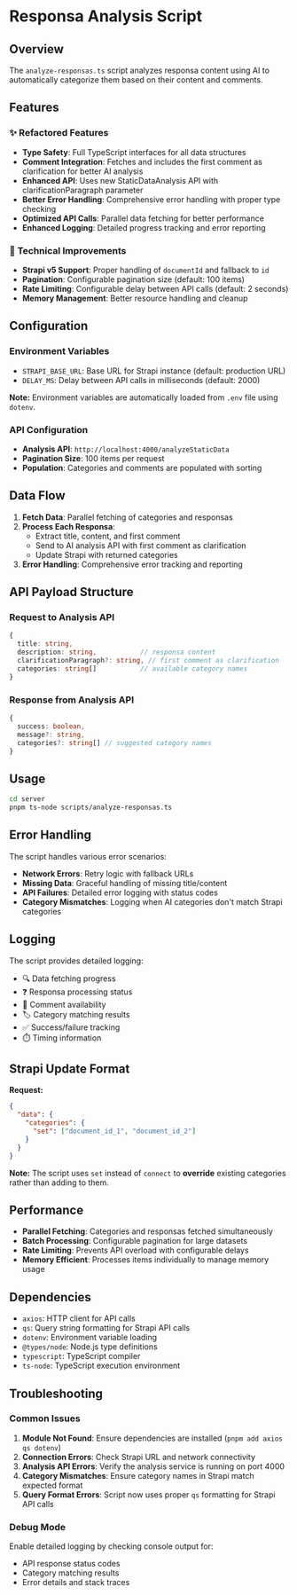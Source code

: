 # Responsa Analysis Script

## Overview

The `analyze-responsas.ts` script analyzes responsa content using AI to automatically categorize them based on their content and comments.

## Features

### ✨ **Refactored Features**
- **Type Safety**: Full TypeScript interfaces for all data structures
- **Comment Integration**: Fetches and includes the first comment as clarification for better AI analysis
- **Enhanced API**: Uses new StaticDataAnalysis API with clarificationParagraph parameter
- **Better Error Handling**: Comprehensive error handling with proper type checking
- **Optimized API Calls**: Parallel data fetching for better performance
- **Enhanced Logging**: Detailed progress tracking and error reporting

### 🔧 **Technical Improvements**
- **Strapi v5 Support**: Proper handling of `documentId` and fallback to `id`
- **Pagination**: Configurable pagination size (default: 100 items)
- **Rate Limiting**: Configurable delay between API calls (default: 2 seconds)
- **Memory Management**: Better resource handling and cleanup

## Configuration

### Environment Variables
- `STRAPI_BASE_URL`: Base URL for Strapi instance (default: production URL)
- `DELAY_MS`: Delay between API calls in milliseconds (default: 2000)

**Note:** Environment variables are automatically loaded from `.env` file using `dotenv`.

### API Configuration
- **Analysis API**: `http://localhost:4000/analyzeStaticData`
- **Pagination Size**: 100 items per request
- **Population**: Categories and comments are populated with sorting

## Data Flow

1. **Fetch Data**: Parallel fetching of categories and responsas
2. **Process Each Responsa**:
   - Extract title, content, and first comment
   - Send to AI analysis API with first comment as clarification
   - Update Strapi with returned categories
3. **Error Handling**: Comprehensive error tracking and reporting

## API Payload Structure

### Request to Analysis API
```typescript
{
  title: string,
  description: string,           // responsa content
  clarificationParagraph?: string, // first comment as clarification
  categories: string[]           // available category names
}
```

### Response from Analysis API
```typescript
{
  success: boolean,
  message?: string,
  categories?: string[] // suggested category names
}
```

## Usage

```bash
cd server
pnpm ts-node scripts/analyze-responsas.ts
```

## Error Handling

The script handles various error scenarios:
- **Network Errors**: Retry logic with fallback URLs
- **Missing Data**: Graceful handling of missing title/content
- **API Failures**: Detailed error logging with status codes
- **Category Mismatches**: Logging when AI categories don't match Strapi categories

## Logging

The script provides detailed logging:
- 🔍 Data fetching progress
- ❓ Responsa processing status
- 💬 Comment availability
- 🏷️ Category matching results
- ✅ Success/failure tracking
- ⏱️ Timing information

## Strapi Update Format

**Request:**
```json
{
  "data": {
    "categories": {
      "set": ["document_id_1", "document_id_2"]
    }
  }
}
```

**Note:** The script uses `set` instead of `connect` to **override** existing categories rather than adding to them.

## Performance

- **Parallel Fetching**: Categories and responsas fetched simultaneously
- **Batch Processing**: Configurable pagination for large datasets
- **Rate Limiting**: Prevents API overload with configurable delays
- **Memory Efficient**: Processes items individually to manage memory usage

## Dependencies

- `axios`: HTTP client for API calls
- `qs`: Query string formatting for Strapi API calls
- `dotenv`: Environment variable loading
- `@types/node`: Node.js type definitions
- `typescript`: TypeScript compiler
- `ts-node`: TypeScript execution environment

## Troubleshooting

### Common Issues
1. **Module Not Found**: Ensure dependencies are installed (`pnpm add axios qs dotenv`)
2. **Connection Errors**: Check Strapi URL and network connectivity
3. **Analysis API Errors**: Verify the analysis service is running on port 4000
4. **Category Mismatches**: Ensure category names in Strapi match expected format
5. **Query Format Errors**: Script now uses proper `qs` formatting for Strapi API calls

### Debug Mode
Enable detailed logging by checking console output for:
- API response status codes
- Category matching results
- Error details and stack traces